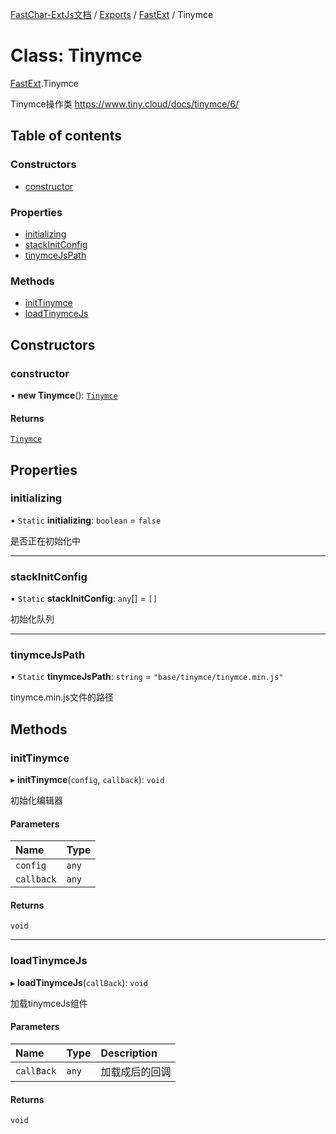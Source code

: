 [FastChar-ExtJs文档](../README.md) / [Exports](../modules.md) / [FastExt](../modules/FastExt.md) / Tinymce

# Class: Tinymce

[FastExt](../modules/FastExt.md).Tinymce

Tinymce操作类 https://www.tiny.cloud/docs/tinymce/6/

## Table of contents

### Constructors

- [constructor](FastExt.Tinymce.md#constructor)

### Properties

- [initializing](FastExt.Tinymce.md#initializing)
- [stackInitConfig](FastExt.Tinymce.md#stackinitconfig)
- [tinymceJsPath](FastExt.Tinymce.md#tinymcejspath)

### Methods

- [initTinymce](FastExt.Tinymce.md#inittinymce)
- [loadTinymceJs](FastExt.Tinymce.md#loadtinymcejs)

## Constructors

### constructor

• **new Tinymce**(): [`Tinymce`](FastExt.Tinymce.md)

#### Returns

[`Tinymce`](FastExt.Tinymce.md)

## Properties

### initializing

▪ `Static` **initializing**: `boolean` = `false`

是否正在初始化中

___

### stackInitConfig

▪ `Static` **stackInitConfig**: `any`[] = `[]`

初始化队列

___

### tinymceJsPath

▪ `Static` **tinymceJsPath**: `string` = `"base/tinymce/tinymce.min.js"`

tinymce.min.js文件的路径

## Methods

### initTinymce

▸ **initTinymce**(`config`, `callback`): `void`

初始化编辑器

#### Parameters

| Name | Type |
| :------ | :------ |
| `config` | `any` |
| `callback` | `any` |

#### Returns

`void`

___

### loadTinymceJs

▸ **loadTinymceJs**(`callBack`): `void`

加载tinymceJs组件

#### Parameters

| Name | Type | Description |
| :------ | :------ | :------ |
| `callBack` | `any` | 加载成后的回调 |

#### Returns

`void`
